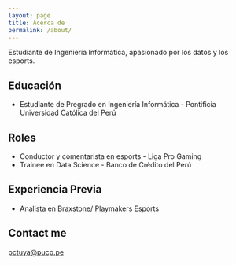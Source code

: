 ```yaml
---
layout: page
title: Acerca de
permalink: /about/
---
```


Estudiante de Ingeniería Informática, apasionado por los datos y los esports.

## Educación

* Estudiante de Pregrado en Ingeniería Informática - Pontificia Universidad Católica del Perú

## Roles

* Conductor y comentarista en esports - Liga Pro Gaming
* Trainee en Data Science - Banco de Crédito del Perú

## Experiencia Previa

* Analista en Braxstone/ Playmakers Esports

## Contact me

[pctuya@pucp.pe](mailto:pctuya@pucp.pe)